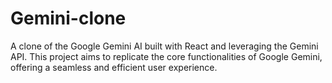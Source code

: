 # Gemini-clone
A clone of the Google Gemini AI built with React and leveraging the Gemini API. This project aims to replicate the core functionalities of Google Gemini, offering a seamless and efficient user experience.
